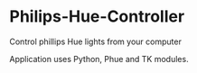 # Philips-Hue-Controller
Control phillips Hue lights from your computer

Application uses Python, Phue and TK modules.
